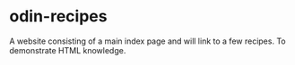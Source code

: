 # odin-recipes

A website consisting of a main index page and will link to a few recipes. To demonstrate HTML knowledge.